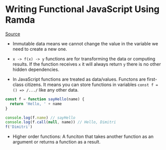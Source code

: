 # Writing Functional JavaScript Using Ramda

[Source](https://app.pluralsight.com/player?course=javascript-ramda-functional&author=thiago-temple&name=javascript-ramda-functional-m1&clip=0&mode=live)

* Immutable data means we cannot change the value in the variable we need to create a new one.

* `x -> f(x) -> y` functions are for transforming the data or computing results. If the function receives `x` it will always return `y` there is no other hidden dependencies.

* In JavaScript functions are treated as data/values. Functons are first-class citizens. It means you can store functions in variables `const f = () => /.../` like any other data. 

```js
const f = function sayHello(name) {
  return 'Hello, ' + name
}

console.log(f.name) // sayHello 
console.log(f.call(null, name)) // Hello, Dimitri
f('Dimitri')
``` 

* Higher order functions: A funciton that takes another function as an argument or returns a function as a result. 

